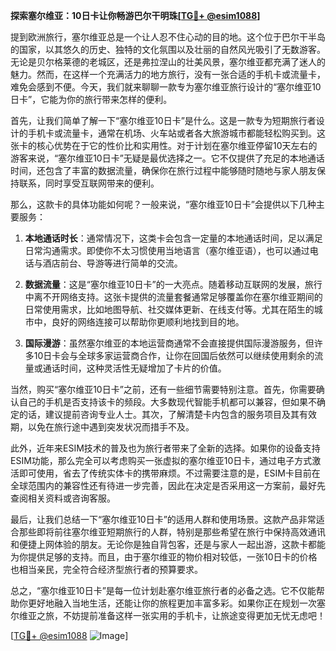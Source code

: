 **探索塞尔维亚：10日卡让你畅游巴尔干明珠[[TG💪+ @esim1088](https://t.me/s/esim1088)]**

提到欧洲旅行，塞尔维亚总是一个让人忍不住心动的目的地。这个位于巴尔干半岛的国家，以其悠久的历史、独特的文化氛围以及壮丽的自然风光吸引了无数游客。无论是贝尔格莱德的老城区，还是弗拉涅山的壮美风景，塞尔维亚都充满了迷人的魅力。然而，在这样一个充满活力的地方旅行，没有一张合适的手机卡或流量卡，难免会感到不便。今天，我们就来聊聊一款专为塞尔维亚旅行设计的“塞尔维亚10日卡”，它能为你的旅行带来怎样的便利。

首先，让我们简单了解一下“塞尔维亚10日卡”是什么。这是一款专为短期旅行者设计的手机卡或流量卡，通常在机场、火车站或者各大旅游城市都能轻松购买到。这张卡的核心优势在于它的性价比和实用性。对于计划在塞尔维亚停留10天左右的游客来说，“塞尔维亚10日卡”无疑是最优选择之一。它不仅提供了充足的本地通话时间，还包含了丰富的数据流量，确保你在旅行过程中能够随时随地与家人朋友保持联系，同时享受互联网带来的便利。

那么，这款卡的具体功能如何呢？一般来说，“塞尔维亚10日卡”会提供以下几种主要服务：

1. **本地通话时长**：通常情况下，这类卡会包含一定量的本地通话时间，足以满足日常沟通需求。即使你不太习惯使用当地语言（塞尔维亚语），也可以通过电话与酒店前台、导游等进行简单的交流。
   
2. **数据流量**：这是“塞尔维亚10日卡”的一大亮点。随着移动互联网的发展，旅行中离不开网络支持。这张卡提供的流量套餐通常足够覆盖你在塞尔维亚期间的日常使用需求，比如地图导航、社交媒体更新、在线支付等。尤其在陌生的城市中，良好的网络连接可以帮助你更顺利地找到目的地。

3. **国际漫游**：虽然塞尔维亚的本地运营商通常不会直接提供国际漫游服务，但许多10日卡会与全球多家运营商合作，让你在回国后依然可以继续使用剩余的流量或通话时间，这种灵活性无疑增加了卡片的价值。

当然，购买“塞尔维亚10日卡”之前，还有一些细节需要特别注意。首先，你需要确认自己的手机是否支持该卡的频段。大多数现代智能手机都可以兼容，但如果不确定的话，建议提前咨询专业人士。其次，了解清楚卡内包含的服务项目及其有效期，以免在旅行途中遇到突发状况而措手不及。

此外，近年来ESIM技术的普及也为旅行者带来了全新的选择。如果你的设备支持ESIM功能，那么完全可以考虑购买一张虚拟的塞尔维亚10日卡，通过电子方式激活即可使用，省去了传统实体卡的携带麻烦。不过需要注意的是，ESIM卡目前在全球范围内的兼容性还有待进一步完善，因此在决定是否采用这一方案前，最好先查阅相关资料或咨询客服。

最后，让我们总结一下“塞尔维亚10日卡”的适用人群和使用场景。这款产品非常适合那些即将前往塞尔维亚短期旅行的人群，特别是那些希望在旅行中保持高效通讯和便捷上网体验的朋友。无论你是独自背包客，还是与家人一起出游，这款卡都能为你提供足够的支持。而且，由于塞尔维亚的物价相对较低，一张10日卡的价格也相当亲民，完全符合经济型旅行者的预算要求。

总之，“塞尔维亚10日卡”是每一位计划赴塞尔维亚旅行者的必备之选。它不仅能帮助你更好地融入当地生活，还能让你的旅程更加丰富多彩。如果你正在规划一次塞尔维亚之旅，不妨提前准备这样一张实用的手机卡，让旅途变得更加无忧无虑吧！

[[TG💪+ @esim1088](https://t.me/s/esim1088) ![Image](https://i.postimg.cc/4NQfJmqS/Snipaste-2025-05-13-00-14-12.png)]